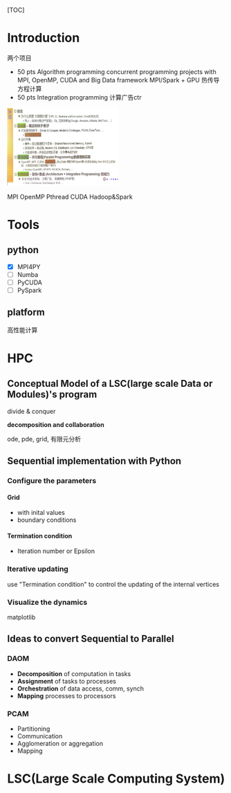 [TOC]

# Introduction

两个项目

- 50 pts Algorithm programming
  concurrent programming projects with MPI, OpenMP, CUDA and Big Data framework
  MPI/Spark + GPU 热传导方程计算
- 50 pts Integration programming 计算广告ctr

<img src="assets/284df631ce66090cdd4765cdc5e682a.jpg" alt="284df631ce66090cdd4765cdc5e682a" style="zoom:25%;" />

MPI
OpenMP
Pthread
CUDA
Hadoop&Spark

# Tools

## python

- [x] MPI4PY
- [ ] Numba
- [ ] PyCUDA
- [ ] PySpark

## platform

高性能计算

# HPC

## Conceptual Model of a LSC(large scale Data or Modules)'s program

divide & conquer

**decomposition and collaboration**

ode, pde, grid, 有限元分析

## Sequential implementation with Python

### Configure the parameters

#### Grid

- with inital values
- boundary conditions

#### Termination condition

- Iteration number or Epsilon

### Iterative updating

use "Termination condition" to control the updating of the internal vertices

### Visualize the dynamics

matplotlib

## Ideas to convert Sequential to Parallel

### DAOM

- **Decomposition** of computation in tasks
- **Assignment** of tasks to processes
- **Orchestration** of data access, comm, synch
- **Mapping** processes to processors

### PCAM

- Partitioning
- Communication
- Agglomeration or aggregation
- Mapping

# LSC(Large Scale Computing System)